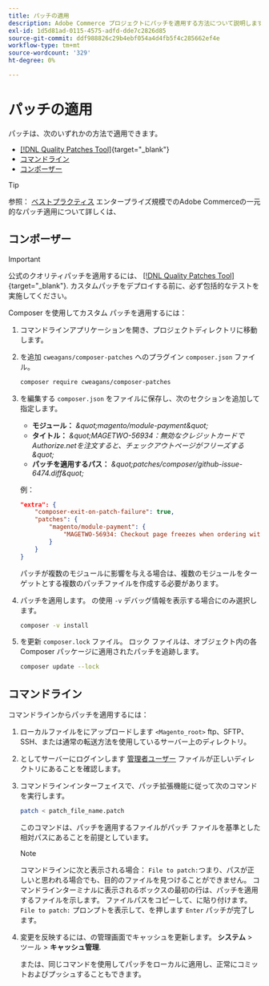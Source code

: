 ```yaml
---
title: パッチの適用
description: Adobe Commerce プロジェクトにパッチを適用する方法について説明します。
exl-id: 1d5d81ad-0115-4575-adfd-dde7c2826d85
source-git-commit: ddf988826c29b4ebf054a4d4fb5f4c285662ef4e
workflow-type: tm+mt
source-wordcount: '329'
ht-degree: 0%

---
```


# パッチの適用

パッチは、次のいずれかの方法で適用できます。

- [[!DNL Quality Patches Tool]](https://experienceleague.adobe.com/tools/commerce-quality-patches/index.html){target="_blank"}
- [コマンドライン](../patches/apply.md#command-line)
- [コンポーザー](../patches/apply.md#composer)


>[!TIP]
>
>参照： [ベストプラクティス](../../implementation-playbook/best-practices/maintenance/patching-at-scale.md) エンタープライズ規模でのAdobe Commerceの一元的なパッチ適用について詳しくは、

## コンポーザー

>[!IMPORTANT]
>
>公式のクオリティパッチを適用するには、 [[!DNL Quality Patches Tool]](https://experienceleague.adobe.com/tools/commerce-quality-patches/index.html){target="_blank"}. カスタムパッチをデプロイする前に、必ず包括的なテストを実施してください。

Composer を使用してカスタム パッチを適用するには：

1. コマンドラインアプリケーションを開き、プロジェクトディレクトリに移動します。
1. を追加 `cweagans/composer-patches` へのプラグイン `composer.json` ファイル。

   ```bash
   composer require cweagans/composer-patches
   ```

1. を編集する `composer.json` をファイルに保存し、次のセクションを追加して指定します。
   - **モジュール：** *\&quot;magento/module-payment\&quot;*
   - **タイトル：** *\&quot;MAGETWO-56934：無効なクレジットカードでAuthorize.netを注文すると、チェックアウトページがフリーズする\&quot;*
   - **パッチを適用するパス：** *\&quot;patches/composer/github-issue-6474.diff\&quot;*

   例：

   ```json
   "extra": {
       "composer-exit-on-patch-failure": true,
       "patches": {
           "magento/module-payment": {
               "MAGETWO-56934: Checkout page freezes when ordering with Authorize.net with invalid credit card": "patches/composer/github-issue-6474.diff"
           }
       }
   }
   ```

   パッチが複数のモジュールに影響を与える場合は、複数のモジュールをターゲットとする複数のパッチファイルを作成する必要があります。

1. パッチを適用します。 の使用 `-v` デバッグ情報を表示する場合にのみ選択します。

   ```bash
   composer -v install
   ```

1. を更新 `composer.lock` ファイル。 ロック ファイルは、オブジェクト内の各 Composer パッケージに適用されたパッチを追跡します。

   ```bash
   composer update --lock
   ```

## コマンドライン

コマンドラインからパッチを適用するには：

1. ローカルファイルをにアップロードします `<Magento_root>` ftp、SFTP、SSH、または通常の転送方法を使用しているサーバー上のディレクトリ。
1. としてサーバーにログインします [管理者ユーザー](../../configuration/cli/config-cli.md#prerequisites) ファイルが正しいディレクトリにあることを確認します。
1. コマンドラインインターフェイスで、パッチ拡張機能に従って次のコマンドを実行します。

   ```bash
   patch < patch_file_name.patch
   ```

   このコマンドは、パッチを適用するファイルがパッチ ファイルを基準とした相対パスにあることを前提としています。

   >[!NOTE]
   >
   >コマンドラインに次と表示される場合： `File to patch:`つまり、パスが正しいと思われる場合でも、目的のファイルを見つけることができません。 コマンドラインターミナルに表示されるボックスの最初の行は、パッチを適用するファイルを示します。 ファイルパスをコピーして、に貼り付けます。 `File to patch:` プロンプトを表示して、を押します `Enter` パッチが完了します。

1. 変更を反映するには、の管理画面でキャッシュを更新します。 **システム** > ツール > **キャッシュ管理**.

   または、同じコマンドを使用してパッチをローカルに適用し、正常にコミットおよびプッシュすることもできます。
